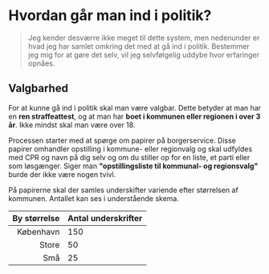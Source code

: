 # Hvordan går man ind i politik?

> Jeg kender desværre ikke meget til dette system, men nedenunder er hvad jeg har samlet omkring det med at gå ind i politik. Bestemmer jeg mig for at gøre det selv, vil jeg selvfølgelig uddybe hvor erfaringer opnåes.

## Valgbarhed
For at kunne gå ind i politik skal man være valgbar. Dette betyder at man har en **ren straffeattest**, og at man har **boet i kommunen eller regionen i over 3 år**. Ikke mindst skal man være over 18.

Processen starter med at spørge om papirer på borgerservice. Disse papirer omhandler opstilling i kommune- eller regionvalg og skal udfyldes med CPR og navn på dig selv og om du stiller op for en liste, et parti eller som løsgænger. Siger man **"opstillingsliste til kommunal- og regionsvalg"**  burde der ikke være nogen tvivl.

På papirerne skal der samles underskifter variende efter størrelsen af kommunen. Antallet kan ses i understående skema.

 By størrelse | Antal underskrifter
-:|-
 København |  150
 Store |  50
 Små |  25
